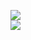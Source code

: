 [![](https://img.shields.io/badge/Made%20With-Github%20Spray-lightgrey.svg?style=for-the-badge&logo=github)](https://github.com/Annihil/github-spray#2857)  
[![](https://i.imgur.com/2DrTn0Z.gif)](https://github.com/Annihil/github-spray)